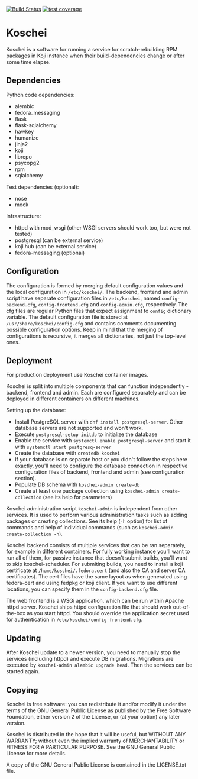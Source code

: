 [![Build Status](https://travis-ci.org/fedora-infra/koschei.svg?branch=master)](https://travis-ci.org/fedora-infra/koschei)
[![test coverage](https://img.shields.io/codecov/c/github/fedora-infra/koschei/master.svg)](https://codecov.io/gh/fedora-infra/koschei)



Koschei
=======

Koschei is a software for running a service for scratch-rebuilding RPM
packages in Koji instance when their build-dependencies change or
after some time elapse.


Dependencies
------------

Python code dependencies:
- alembic
- fedora_messaging
- flask
- flask-sqlalchemy
- hawkey
- humanize
- jinja2
- koji
- librepo
- psycopg2
- rpm
- sqlalchemy

Test dependencies (optional):
- nose
- mock

Infrastructure:
- httpd with mod_wsgi (other WSGI servers should work too, but were not tested)
- postgresql (can be external service)
- koji hub (can be external service)
- fedora-messaging (optional)


Configuration
-------------
The configuration is formed by merging default configuration values and the
local configuration in `/etc/koschei/`. The backend, frontend and admin script
have separate configuration files in `/etc/koschei`, named `config-backend.cfg`,
`config-frontend.cfg` and `config-admin.cfg`, respectively. The cfg files are
regular Python files that expect assignment to `config` dictionary variable. The
default configuration file is stored at `/usr/share/koschei/config.cfg` and
contains comments documenting possible configuration options. Keep in mind that
the merging of configurations is recursive, it merges all dictionaries, not
just the top-level ones.


Deployment
----------
For production deployment use Koschei container images.

Koschei is split into multiple components that can function
independently - backend, frontend and admin.  Each are configured
separately and can be deployed in different containers on different
machines.

Setting up the database:
- Install PostgreSQL server with `dnf install postgresql-server`. Other
  database servers are not supported and won't work.
- Execute `postgresql-setup initdb` to initialize the database
- Enable the service with `systemctl enable postgresql-server`
  and start it with `systemctl start postgresq-server`
- Create the database with `createdb koschei`
- If your database is on separate host or you didn't follow the steps here
  exactly, you'll need to configure the database connection in respective
  configuration files of backend, frontend and admin (see configuration section).
- Populate DB schema with `koschei-admin create-db`
- Create at least one package collection using `koschei-admin create-collection`
  (see its help for parameters)


Koschei administration script `koschei-admin` is independent from
other services.  It is used to perform various administration tasks
such as adding packages or creating collections. See its help (`-h`
option) for list of commands and help of individual commands (such as
`koschei-admin create-collection -h`).

Koschei backend consists of multiple services that can be ran
separately, for example in different containers.
For fully working instance you'll want to run all of them, for passive
instance that doesn't submit builds, you'll want to skip koschei-scheduler.
For submiting builds, you need to install a koji certificate at
`/home/koschei/.fedora.cert` (and also the CA and server CA certificates). The
cert files have the same layout as when generated using fedora-cert and using
fedpkg or koji client. If you want to use different locations, you can specify
them in the `config-backend.cfg` file.

The web frontend is a WSGi application, which can be run within Apache
httpd server.  Koschei ships httpd configuration file that should work
out-of-the-box as you start httpd. You should override the application
secret used for authentication in `/etc/koschei/config-frontend.cfg`.


Updating
--------
After Koschei update to a newer version, you need to manually stop the
services (including httpd) and execute DB migrations. Migrations are
executed by `koschei-admin alembic upgrade head`.  Then the services
can be started again.


Copying
-------

Koschei is free software: you can redistribute it and/or modify it
under the terms of the GNU General Public License as published by the
Free Software Foundation, either version 2 of the License, or (at your
option) any later version.

Koschei is distributed in the hope that it will be useful, but WITHOUT
ANY WARRANTY; without even the implied warranty of MERCHANTABILITY or
FITNESS FOR A PARTICULAR PURPOSE.  See the GNU General Public License
for more details.

A copy of the GNU General Public License is contained in the
LICENSE.txt file.
